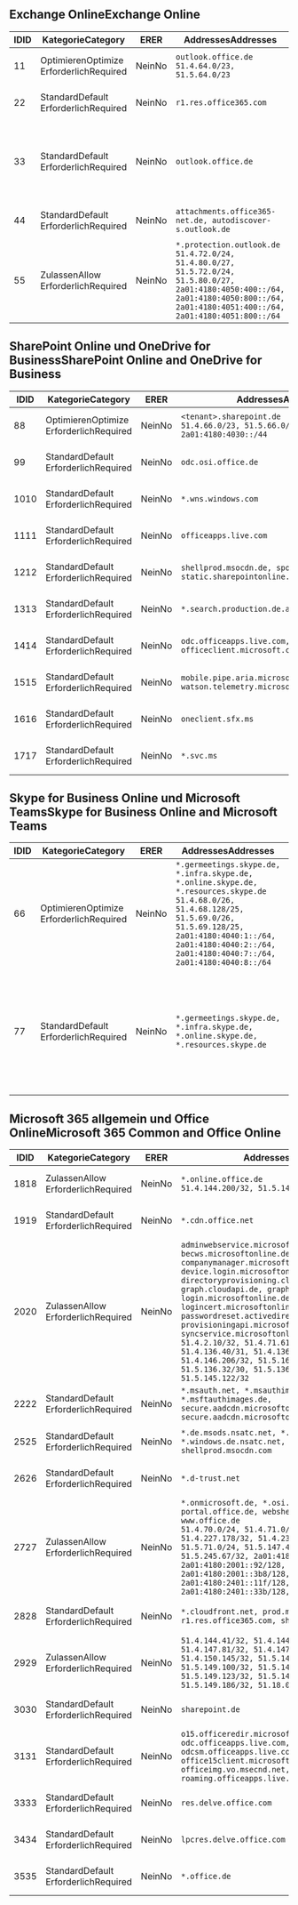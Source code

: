 <!--THIS FILE IS AUTOMATICALLY GENERATED. MANUAL CHANGES WILL BE OVERWRITTEN.-->
<!--Please contact the Office 365 Endpoints team with any questions.-->
<!--Germany endpoints version 2020070800-->
<!--File generated 2020-10-08 15:23:04.8940-->

## <a name="exchange-online"></a><span data-ttu-id="27936-101">Exchange Online</span><span class="sxs-lookup"><span data-stu-id="27936-101">Exchange Online</span></span>

<span data-ttu-id="27936-102">ID</span><span class="sxs-lookup"><span data-stu-id="27936-102">ID</span></span> | <span data-ttu-id="27936-103">Kategorie</span><span class="sxs-lookup"><span data-stu-id="27936-103">Category</span></span> | <span data-ttu-id="27936-104">ER</span><span class="sxs-lookup"><span data-stu-id="27936-104">ER</span></span> | <span data-ttu-id="27936-105">Addresses</span><span class="sxs-lookup"><span data-stu-id="27936-105">Addresses</span></span> | <span data-ttu-id="27936-106">Ports</span><span class="sxs-lookup"><span data-stu-id="27936-106">Ports</span></span>
-- | -------------------- | -- | ----------------------------------------------------------------------------------------------------------------------------------------------------------------------------------------- | -------------------------------
<span data-ttu-id="27936-107">1</span><span class="sxs-lookup"><span data-stu-id="27936-107">1</span></span> | <span data-ttu-id="27936-108">Optimieren</span><span class="sxs-lookup"><span data-stu-id="27936-108">Optimize</span></span><BR><span data-ttu-id="27936-109">Erforderlich</span><span class="sxs-lookup"><span data-stu-id="27936-109">Required</span></span> | <span data-ttu-id="27936-110">Nein</span><span class="sxs-lookup"><span data-stu-id="27936-110">No</span></span> | `outlook.office.de`<BR>`51.4.64.0/23, 51.5.64.0/23` | <span data-ttu-id="27936-111">**TCP:** 443, 80</span><span class="sxs-lookup"><span data-stu-id="27936-111">**TCP:** 443, 80</span></span>
<span data-ttu-id="27936-112">2</span><span class="sxs-lookup"><span data-stu-id="27936-112">2</span></span> | <span data-ttu-id="27936-113">Standard</span><span class="sxs-lookup"><span data-stu-id="27936-113">Default</span></span><BR><span data-ttu-id="27936-114">Erforderlich</span><span class="sxs-lookup"><span data-stu-id="27936-114">Required</span></span> | <span data-ttu-id="27936-115">Nein</span><span class="sxs-lookup"><span data-stu-id="27936-115">No</span></span> | `r1.res.office365.com` | <span data-ttu-id="27936-116">**TCP:** 443, 80</span><span class="sxs-lookup"><span data-stu-id="27936-116">**TCP:** 443, 80</span></span>
<span data-ttu-id="27936-117">3</span><span class="sxs-lookup"><span data-stu-id="27936-117">3</span></span> | <span data-ttu-id="27936-118">Standard</span><span class="sxs-lookup"><span data-stu-id="27936-118">Default</span></span><BR><span data-ttu-id="27936-119">Erforderlich</span><span class="sxs-lookup"><span data-stu-id="27936-119">Required</span></span> | <span data-ttu-id="27936-120">Nein</span><span class="sxs-lookup"><span data-stu-id="27936-120">No</span></span> | `outlook.office.de` | <span data-ttu-id="27936-121">**TCP:** 143, 25, 587, 993, 995</span><span class="sxs-lookup"><span data-stu-id="27936-121">**TCP:** 143, 25, 587, 993, 995</span></span>
<span data-ttu-id="27936-122">4</span><span class="sxs-lookup"><span data-stu-id="27936-122">4</span></span> | <span data-ttu-id="27936-123">Standard</span><span class="sxs-lookup"><span data-stu-id="27936-123">Default</span></span><BR><span data-ttu-id="27936-124">Erforderlich</span><span class="sxs-lookup"><span data-stu-id="27936-124">Required</span></span> | <span data-ttu-id="27936-125">Nein</span><span class="sxs-lookup"><span data-stu-id="27936-125">No</span></span> | `attachments.office365-net.de, autodiscover-s.outlook.de` | <span data-ttu-id="27936-126">**TCP:** 443, 80</span><span class="sxs-lookup"><span data-stu-id="27936-126">**TCP:** 443, 80</span></span>
<span data-ttu-id="27936-127">5</span><span class="sxs-lookup"><span data-stu-id="27936-127">5</span></span> | <span data-ttu-id="27936-128">Zulassen</span><span class="sxs-lookup"><span data-stu-id="27936-128">Allow</span></span><BR><span data-ttu-id="27936-129">Erforderlich</span><span class="sxs-lookup"><span data-stu-id="27936-129">Required</span></span> | <span data-ttu-id="27936-130">Nein</span><span class="sxs-lookup"><span data-stu-id="27936-130">No</span></span> | `*.protection.outlook.de`<BR>`51.4.72.0/24, 51.4.80.0/27, 51.5.72.0/24, 51.5.80.0/27, 2a01:4180:4050:400::/64, 2a01:4180:4050:800::/64, 2a01:4180:4051:400::/64, 2a01:4180:4051:800::/64` | <span data-ttu-id="27936-131">**TCP:** 25, 443</span><span class="sxs-lookup"><span data-stu-id="27936-131">**TCP:** 25, 443</span></span>

## <a name="sharepoint-online-and-onedrive-for-business"></a><span data-ttu-id="27936-132">SharePoint Online und OneDrive for Business</span><span class="sxs-lookup"><span data-stu-id="27936-132">SharePoint Online and OneDrive for Business</span></span>

<span data-ttu-id="27936-133">ID</span><span class="sxs-lookup"><span data-stu-id="27936-133">ID</span></span> | <span data-ttu-id="27936-134">Kategorie</span><span class="sxs-lookup"><span data-stu-id="27936-134">Category</span></span> | <span data-ttu-id="27936-135">ER</span><span class="sxs-lookup"><span data-stu-id="27936-135">ER</span></span> | <span data-ttu-id="27936-136">Addresses</span><span class="sxs-lookup"><span data-stu-id="27936-136">Addresses</span></span> | <span data-ttu-id="27936-137">Ports</span><span class="sxs-lookup"><span data-stu-id="27936-137">Ports</span></span>
-- | -------------------- | -- | ------------------------------------------------------------------------------ | ----------------
<span data-ttu-id="27936-138">8</span><span class="sxs-lookup"><span data-stu-id="27936-138">8</span></span> | <span data-ttu-id="27936-139">Optimieren</span><span class="sxs-lookup"><span data-stu-id="27936-139">Optimize</span></span><BR><span data-ttu-id="27936-140">Erforderlich</span><span class="sxs-lookup"><span data-stu-id="27936-140">Required</span></span> | <span data-ttu-id="27936-141">Nein</span><span class="sxs-lookup"><span data-stu-id="27936-141">No</span></span> | `<tenant>.sharepoint.de`<BR>`51.4.66.0/23, 51.5.66.0/23, 2a01:4180:4030::/44` | <span data-ttu-id="27936-142">**TCP:** 443, 80</span><span class="sxs-lookup"><span data-stu-id="27936-142">**TCP:** 443, 80</span></span>
<span data-ttu-id="27936-143">9</span><span class="sxs-lookup"><span data-stu-id="27936-143">9</span></span> | <span data-ttu-id="27936-144">Standard</span><span class="sxs-lookup"><span data-stu-id="27936-144">Default</span></span><BR><span data-ttu-id="27936-145">Erforderlich</span><span class="sxs-lookup"><span data-stu-id="27936-145">Required</span></span> | <span data-ttu-id="27936-146">Nein</span><span class="sxs-lookup"><span data-stu-id="27936-146">No</span></span> | `odc.osi.office.de` | <span data-ttu-id="27936-147">**TCP:** 443, 80</span><span class="sxs-lookup"><span data-stu-id="27936-147">**TCP:** 443, 80</span></span>
<span data-ttu-id="27936-148">10</span><span class="sxs-lookup"><span data-stu-id="27936-148">10</span></span> | <span data-ttu-id="27936-149">Standard</span><span class="sxs-lookup"><span data-stu-id="27936-149">Default</span></span><BR><span data-ttu-id="27936-150">Erforderlich</span><span class="sxs-lookup"><span data-stu-id="27936-150">Required</span></span> | <span data-ttu-id="27936-151">Nein</span><span class="sxs-lookup"><span data-stu-id="27936-151">No</span></span> | `*.wns.windows.com` | <span data-ttu-id="27936-152">**TCP:** 443, 80</span><span class="sxs-lookup"><span data-stu-id="27936-152">**TCP:** 443, 80</span></span>
<span data-ttu-id="27936-153">11</span><span class="sxs-lookup"><span data-stu-id="27936-153">11</span></span> | <span data-ttu-id="27936-154">Standard</span><span class="sxs-lookup"><span data-stu-id="27936-154">Default</span></span><BR><span data-ttu-id="27936-155">Erforderlich</span><span class="sxs-lookup"><span data-stu-id="27936-155">Required</span></span> | <span data-ttu-id="27936-156">Nein</span><span class="sxs-lookup"><span data-stu-id="27936-156">No</span></span> | `officeapps.live.com` | <span data-ttu-id="27936-157">**TCP:** 443, 80</span><span class="sxs-lookup"><span data-stu-id="27936-157">**TCP:** 443, 80</span></span>
<span data-ttu-id="27936-158">12</span><span class="sxs-lookup"><span data-stu-id="27936-158">12</span></span> | <span data-ttu-id="27936-159">Standard</span><span class="sxs-lookup"><span data-stu-id="27936-159">Default</span></span><BR><span data-ttu-id="27936-160">Erforderlich</span><span class="sxs-lookup"><span data-stu-id="27936-160">Required</span></span> | <span data-ttu-id="27936-161">Nein</span><span class="sxs-lookup"><span data-stu-id="27936-161">No</span></span> | `shellprod.msocdn.de, spoprod-a.akamaihd.net, static.sharepointonline.com` | <span data-ttu-id="27936-162">**TCP:** 443, 80</span><span class="sxs-lookup"><span data-stu-id="27936-162">**TCP:** 443, 80</span></span>
<span data-ttu-id="27936-163">13</span><span class="sxs-lookup"><span data-stu-id="27936-163">13</span></span> | <span data-ttu-id="27936-164">Standard</span><span class="sxs-lookup"><span data-stu-id="27936-164">Default</span></span><BR><span data-ttu-id="27936-165">Erforderlich</span><span class="sxs-lookup"><span data-stu-id="27936-165">Required</span></span> | <span data-ttu-id="27936-166">Nein</span><span class="sxs-lookup"><span data-stu-id="27936-166">No</span></span> | `*.search.production.de.azuretrafficmanager.de` | <span data-ttu-id="27936-167">**TCP:** 443</span><span class="sxs-lookup"><span data-stu-id="27936-167">**TCP:** 443</span></span>
<span data-ttu-id="27936-168">14</span><span class="sxs-lookup"><span data-stu-id="27936-168">14</span></span> | <span data-ttu-id="27936-169">Standard</span><span class="sxs-lookup"><span data-stu-id="27936-169">Default</span></span><BR><span data-ttu-id="27936-170">Erforderlich</span><span class="sxs-lookup"><span data-stu-id="27936-170">Required</span></span> | <span data-ttu-id="27936-171">Nein</span><span class="sxs-lookup"><span data-stu-id="27936-171">No</span></span> | `odc.officeapps.live.com, officeclient.microsoft.com` | <span data-ttu-id="27936-172">**TCP:** 443, 80</span><span class="sxs-lookup"><span data-stu-id="27936-172">**TCP:** 443, 80</span></span>
<span data-ttu-id="27936-173">15</span><span class="sxs-lookup"><span data-stu-id="27936-173">15</span></span> | <span data-ttu-id="27936-174">Standard</span><span class="sxs-lookup"><span data-stu-id="27936-174">Default</span></span><BR><span data-ttu-id="27936-175">Erforderlich</span><span class="sxs-lookup"><span data-stu-id="27936-175">Required</span></span> | <span data-ttu-id="27936-176">Nein</span><span class="sxs-lookup"><span data-stu-id="27936-176">No</span></span> | `mobile.pipe.aria.microsoft.com, ssw.live.com, watson.telemetry.microsoft.com` | <span data-ttu-id="27936-177">**TCP:** 443, 80</span><span class="sxs-lookup"><span data-stu-id="27936-177">**TCP:** 443, 80</span></span>
<span data-ttu-id="27936-178">16</span><span class="sxs-lookup"><span data-stu-id="27936-178">16</span></span> | <span data-ttu-id="27936-179">Standard</span><span class="sxs-lookup"><span data-stu-id="27936-179">Default</span></span><BR><span data-ttu-id="27936-180">Erforderlich</span><span class="sxs-lookup"><span data-stu-id="27936-180">Required</span></span> | <span data-ttu-id="27936-181">Nein</span><span class="sxs-lookup"><span data-stu-id="27936-181">No</span></span> | `oneclient.sfx.ms` | <span data-ttu-id="27936-182">**TCP:** 443, 80</span><span class="sxs-lookup"><span data-stu-id="27936-182">**TCP:** 443, 80</span></span>
<span data-ttu-id="27936-183">17</span><span class="sxs-lookup"><span data-stu-id="27936-183">17</span></span> | <span data-ttu-id="27936-184">Standard</span><span class="sxs-lookup"><span data-stu-id="27936-184">Default</span></span><BR><span data-ttu-id="27936-185">Erforderlich</span><span class="sxs-lookup"><span data-stu-id="27936-185">Required</span></span> | <span data-ttu-id="27936-186">Nein</span><span class="sxs-lookup"><span data-stu-id="27936-186">No</span></span> | `*.svc.ms` | <span data-ttu-id="27936-187">**TCP:** 443, 80</span><span class="sxs-lookup"><span data-stu-id="27936-187">**TCP:** 443, 80</span></span>

## <a name="skype-for-business-online-and-microsoft-teams"></a><span data-ttu-id="27936-188">Skype for Business Online und Microsoft Teams</span><span class="sxs-lookup"><span data-stu-id="27936-188">Skype for Business Online and Microsoft Teams</span></span>

<span data-ttu-id="27936-189">ID</span><span class="sxs-lookup"><span data-stu-id="27936-189">ID</span></span> | <span data-ttu-id="27936-190">Kategorie</span><span class="sxs-lookup"><span data-stu-id="27936-190">Category</span></span> | <span data-ttu-id="27936-191">ER</span><span class="sxs-lookup"><span data-stu-id="27936-191">ER</span></span> | <span data-ttu-id="27936-192">Addresses</span><span class="sxs-lookup"><span data-stu-id="27936-192">Addresses</span></span> | <span data-ttu-id="27936-193">Ports</span><span class="sxs-lookup"><span data-stu-id="27936-193">Ports</span></span>
-- | -------------------- | -- | ----------------------------------------------------------------------------------------------------------------------------------------------------------------------------------------------------------------------------------------------- | --------------------------------------------------
<span data-ttu-id="27936-194">6</span><span class="sxs-lookup"><span data-stu-id="27936-194">6</span></span> | <span data-ttu-id="27936-195">Optimieren</span><span class="sxs-lookup"><span data-stu-id="27936-195">Optimize</span></span><BR><span data-ttu-id="27936-196">Erforderlich</span><span class="sxs-lookup"><span data-stu-id="27936-196">Required</span></span> | <span data-ttu-id="27936-197">Nein</span><span class="sxs-lookup"><span data-stu-id="27936-197">No</span></span> | `*.germeetings.skype.de, *.infra.skype.de, *.online.skype.de, *.resources.skype.de`<BR>`51.4.68.0/26, 51.4.68.128/25, 51.5.69.0/26, 51.5.69.128/25, 2a01:4180:4040:1::/64, 2a01:4180:4040:2::/64, 2a01:4180:4040:7::/64, 2a01:4180:4040:8::/64` | <span data-ttu-id="27936-198">**TCP:** 443, 80</span><span class="sxs-lookup"><span data-stu-id="27936-198">**TCP:** 443, 80</span></span><BR><span data-ttu-id="27936-199">**UDP:** 3478</span><span class="sxs-lookup"><span data-stu-id="27936-199">**UDP:** 3478</span></span>
<span data-ttu-id="27936-200">7</span><span class="sxs-lookup"><span data-stu-id="27936-200">7</span></span> | <span data-ttu-id="27936-201">Standard</span><span class="sxs-lookup"><span data-stu-id="27936-201">Default</span></span><BR><span data-ttu-id="27936-202">Erforderlich</span><span class="sxs-lookup"><span data-stu-id="27936-202">Required</span></span> | <span data-ttu-id="27936-203">Nein</span><span class="sxs-lookup"><span data-stu-id="27936-203">No</span></span> | `*.germeetings.skype.de, *.infra.skype.de, *.online.skype.de, *.resources.skype.de` | <span data-ttu-id="27936-204">**TCP:** 5061, 50000-59999</span><span class="sxs-lookup"><span data-stu-id="27936-204">**TCP:** 5061, 50000-59999</span></span><BR><span data-ttu-id="27936-205">**UDP:** 50000-59999</span><span class="sxs-lookup"><span data-stu-id="27936-205">**UDP:** 50000-59999</span></span>

## <a name="microsoft-365-common-and-office-online"></a><span data-ttu-id="27936-206">Microsoft 365 allgemein und Office Online</span><span class="sxs-lookup"><span data-stu-id="27936-206">Microsoft 365 Common and Office Online</span></span>

<span data-ttu-id="27936-207">ID</span><span class="sxs-lookup"><span data-stu-id="27936-207">ID</span></span> | <span data-ttu-id="27936-208">Kategorie</span><span class="sxs-lookup"><span data-stu-id="27936-208">Category</span></span> | <span data-ttu-id="27936-209">ER</span><span class="sxs-lookup"><span data-stu-id="27936-209">ER</span></span> | <span data-ttu-id="27936-210">Addresses</span><span class="sxs-lookup"><span data-stu-id="27936-210">Addresses</span></span> | <span data-ttu-id="27936-211">Ports</span><span class="sxs-lookup"><span data-stu-id="27936-211">Ports</span></span>
-- | ------------------- | -- | -------------------------------------------------------------------------------------------------------------------------------------------------------------------------------------------------------------------------------------------------------------------------------------------------------------------------------------------------------------------------------------------------------------------------------------------------------------------------------------------------------------------------------------------------------------------------------------------------------------------------- | ----------------
<span data-ttu-id="27936-212">18</span><span class="sxs-lookup"><span data-stu-id="27936-212">18</span></span> | <span data-ttu-id="27936-213">Zulassen</span><span class="sxs-lookup"><span data-stu-id="27936-213">Allow</span></span><BR><span data-ttu-id="27936-214">Erforderlich</span><span class="sxs-lookup"><span data-stu-id="27936-214">Required</span></span> | <span data-ttu-id="27936-215">Nein</span><span class="sxs-lookup"><span data-stu-id="27936-215">No</span></span> | `*.online.office.de`<BR>`51.4.144.200/32, 51.5.149.3/32, 51.18.16.0/23` | <span data-ttu-id="27936-216">**TCP:** 443</span><span class="sxs-lookup"><span data-stu-id="27936-216">**TCP:** 443</span></span>
<span data-ttu-id="27936-217">19</span><span class="sxs-lookup"><span data-stu-id="27936-217">19</span></span> | <span data-ttu-id="27936-218">Standard</span><span class="sxs-lookup"><span data-stu-id="27936-218">Default</span></span><BR><span data-ttu-id="27936-219">Erforderlich</span><span class="sxs-lookup"><span data-stu-id="27936-219">Required</span></span> | <span data-ttu-id="27936-220">Nein</span><span class="sxs-lookup"><span data-stu-id="27936-220">No</span></span> | `*.cdn.office.net` | <span data-ttu-id="27936-221">**TCP:** 443</span><span class="sxs-lookup"><span data-stu-id="27936-221">**TCP:** 443</span></span>
<span data-ttu-id="27936-222">20</span><span class="sxs-lookup"><span data-stu-id="27936-222">20</span></span> | <span data-ttu-id="27936-223">Zulassen</span><span class="sxs-lookup"><span data-stu-id="27936-223">Allow</span></span><BR><span data-ttu-id="27936-224">Erforderlich</span><span class="sxs-lookup"><span data-stu-id="27936-224">Required</span></span> | <span data-ttu-id="27936-225">Nein</span><span class="sxs-lookup"><span data-stu-id="27936-225">No</span></span> | `adminwebservice.microsoftonline.de, becws.microsoftonline.de, companymanager.microsoftonline.de, device.login.microsoftonline.de, directoryprovisioning.cloudapi.de, graph.cloudapi.de, graph.microsoft.de, login.microsoftonline.de, logincert.microsoftonline.de, pas.cloudapi.de, passwordreset.activedirectory.microsoftazure.de, provisioningapi.microsoftonline.de, syncservice.microsoftonline.de`<BR>`51.4.2.10/32, 51.4.71.61/32, 51.4.136.38/31, 51.4.136.40/31, 51.4.136.42/32, 51.4.146.38/32, 51.4.146.206/32, 51.5.16.7/32, 51.5.71.22/32, 51.5.136.32/30, 51.5.136.36/32, 51.5.145.29/32, 51.5.145.122/32` | <span data-ttu-id="27936-226">**TCP:** 443, 80</span><span class="sxs-lookup"><span data-stu-id="27936-226">**TCP:** 443, 80</span></span>
<span data-ttu-id="27936-227">22</span><span class="sxs-lookup"><span data-stu-id="27936-227">22</span></span> | <span data-ttu-id="27936-228">Standard</span><span class="sxs-lookup"><span data-stu-id="27936-228">Default</span></span><BR><span data-ttu-id="27936-229">Erforderlich</span><span class="sxs-lookup"><span data-stu-id="27936-229">Required</span></span> | <span data-ttu-id="27936-230">Nein</span><span class="sxs-lookup"><span data-stu-id="27936-230">No</span></span> | `*.msauth.net, *.msauthimages.de, *.msftauth.net, *.msftauthimages.de, secure.aadcdn.microsoftonline-p.com, secure.aadcdn.microsoftonline-p.de` | <span data-ttu-id="27936-231">**TCP:** 443, 80</span><span class="sxs-lookup"><span data-stu-id="27936-231">**TCP:** 443, 80</span></span>
<span data-ttu-id="27936-232">25</span><span class="sxs-lookup"><span data-stu-id="27936-232">25</span></span> | <span data-ttu-id="27936-233">Standard</span><span class="sxs-lookup"><span data-stu-id="27936-233">Default</span></span><BR><span data-ttu-id="27936-234">Erforderlich</span><span class="sxs-lookup"><span data-stu-id="27936-234">Required</span></span> | <span data-ttu-id="27936-235">Nein</span><span class="sxs-lookup"><span data-stu-id="27936-235">No</span></span> | `*.de.msods.nsatc.net, *.office.de.akadns.net, *.windows.de.nsatc.net, officehome.msocdn.de, shellprod.msocdn.com` | <span data-ttu-id="27936-236">**TCP:** 443, 80</span><span class="sxs-lookup"><span data-stu-id="27936-236">**TCP:** 443, 80</span></span>
<span data-ttu-id="27936-237">26</span><span class="sxs-lookup"><span data-stu-id="27936-237">26</span></span> | <span data-ttu-id="27936-238">Standard</span><span class="sxs-lookup"><span data-stu-id="27936-238">Default</span></span><BR><span data-ttu-id="27936-239">Erforderlich</span><span class="sxs-lookup"><span data-stu-id="27936-239">Required</span></span> | <span data-ttu-id="27936-240">Nein</span><span class="sxs-lookup"><span data-stu-id="27936-240">No</span></span> | `*.d-trust.net` | <span data-ttu-id="27936-241">**TCP:** 443, 80</span><span class="sxs-lookup"><span data-stu-id="27936-241">**TCP:** 443, 80</span></span>
<span data-ttu-id="27936-242">27</span><span class="sxs-lookup"><span data-stu-id="27936-242">27</span></span> | <span data-ttu-id="27936-243">Zulassen</span><span class="sxs-lookup"><span data-stu-id="27936-243">Allow</span></span><BR><span data-ttu-id="27936-244">Erforderlich</span><span class="sxs-lookup"><span data-stu-id="27936-244">Required</span></span> | <span data-ttu-id="27936-245">Nein</span><span class="sxs-lookup"><span data-stu-id="27936-245">No</span></span> | `*.onmicrosoft.de, *.osi.office.de, office.de, portal.office.de, webshell.suite.office.de, www.office.de`<BR>`51.4.70.0/24, 51.4.71.0/24, 51.4.226.115/32, 51.4.227.178/32, 51.4.230.178/32, 51.5.70.0/24, 51.5.71.0/24, 51.5.147.48/32, 51.5.242.163/32, 51.5.245.67/32, 2a01:4180:2001::2/128, 2a01:4180:2001::92/128, 2a01:4180:2001::234/128, 2a01:4180:2001::3b8/128, 2a01:4180:2401::5/128, 2a01:4180:2401::11f/128, 2a01:4180:2401::33b/128, 2a01:4180:2401::55b/128` | <span data-ttu-id="27936-246">**TCP:** 443, 80</span><span class="sxs-lookup"><span data-stu-id="27936-246">**TCP:** 443, 80</span></span>
<span data-ttu-id="27936-247">28</span><span class="sxs-lookup"><span data-stu-id="27936-247">28</span></span> | <span data-ttu-id="27936-248">Standard</span><span class="sxs-lookup"><span data-stu-id="27936-248">Default</span></span><BR><span data-ttu-id="27936-249">Erforderlich</span><span class="sxs-lookup"><span data-stu-id="27936-249">Required</span></span> | <span data-ttu-id="27936-250">Nein</span><span class="sxs-lookup"><span data-stu-id="27936-250">No</span></span> | `*.cloudfront.net, prod.msocdn.de, r1.res.office365.com, shellprod.msocdn.de` | <span data-ttu-id="27936-251">**TCP:** 443, 80</span><span class="sxs-lookup"><span data-stu-id="27936-251">**TCP:** 443, 80</span></span>
<span data-ttu-id="27936-252">29</span><span class="sxs-lookup"><span data-stu-id="27936-252">29</span></span> | <span data-ttu-id="27936-253">Zulassen</span><span class="sxs-lookup"><span data-stu-id="27936-253">Allow</span></span><BR><span data-ttu-id="27936-254">Erforderlich</span><span class="sxs-lookup"><span data-stu-id="27936-254">Required</span></span> | <span data-ttu-id="27936-255">Nein</span><span class="sxs-lookup"><span data-stu-id="27936-255">No</span></span> | `51.4.144.41/32, 51.4.144.174/32, 51.4.145.38/32, 51.4.147.81/32, 51.4.147.233/32, 51.4.148.12/32, 51.4.150.145/32, 51.5.147.242/32, 51.5.149.100/32, 51.5.149.119/32, 51.5.149.123/32, 51.5.149.180/32, 51.5.149.186/32, 51.18.0.0/21` | <span data-ttu-id="27936-256">**TCP:** 443, 80</span><span class="sxs-lookup"><span data-stu-id="27936-256">**TCP:** 443, 80</span></span>
<span data-ttu-id="27936-257">30</span><span class="sxs-lookup"><span data-stu-id="27936-257">30</span></span> | <span data-ttu-id="27936-258">Standard</span><span class="sxs-lookup"><span data-stu-id="27936-258">Default</span></span><BR><span data-ttu-id="27936-259">Erforderlich</span><span class="sxs-lookup"><span data-stu-id="27936-259">Required</span></span> | <span data-ttu-id="27936-260">Nein</span><span class="sxs-lookup"><span data-stu-id="27936-260">No</span></span> | `sharepoint.de` | <span data-ttu-id="27936-261">**TCP:** 443, 80</span><span class="sxs-lookup"><span data-stu-id="27936-261">**TCP:** 443, 80</span></span>
<span data-ttu-id="27936-262">31</span><span class="sxs-lookup"><span data-stu-id="27936-262">31</span></span> | <span data-ttu-id="27936-263">Standard</span><span class="sxs-lookup"><span data-stu-id="27936-263">Default</span></span><BR><span data-ttu-id="27936-264">Erforderlich</span><span class="sxs-lookup"><span data-stu-id="27936-264">Required</span></span> | <span data-ttu-id="27936-265">Nein</span><span class="sxs-lookup"><span data-stu-id="27936-265">No</span></span> | `o15.officeredir.microsoft.com, odc.officeapps.live.com, odcsm.officeapps.live.com, office.microsoft.com, office15client.microsoft.com, officeimg.vo.msecnd.net, roaming.officeapps.live.com` | <span data-ttu-id="27936-266">**TCP:** 443, 80</span><span class="sxs-lookup"><span data-stu-id="27936-266">**TCP:** 443, 80</span></span>
<span data-ttu-id="27936-267">33</span><span class="sxs-lookup"><span data-stu-id="27936-267">33</span></span> | <span data-ttu-id="27936-268">Standard</span><span class="sxs-lookup"><span data-stu-id="27936-268">Default</span></span><BR><span data-ttu-id="27936-269">Erforderlich</span><span class="sxs-lookup"><span data-stu-id="27936-269">Required</span></span> | <span data-ttu-id="27936-270">Nein</span><span class="sxs-lookup"><span data-stu-id="27936-270">No</span></span> | `res.delve.office.com` | <span data-ttu-id="27936-271">**TCP:** 443</span><span class="sxs-lookup"><span data-stu-id="27936-271">**TCP:** 443</span></span>
<span data-ttu-id="27936-272">34</span><span class="sxs-lookup"><span data-stu-id="27936-272">34</span></span> | <span data-ttu-id="27936-273">Standard</span><span class="sxs-lookup"><span data-stu-id="27936-273">Default</span></span><BR><span data-ttu-id="27936-274">Erforderlich</span><span class="sxs-lookup"><span data-stu-id="27936-274">Required</span></span> | <span data-ttu-id="27936-275">Nein</span><span class="sxs-lookup"><span data-stu-id="27936-275">No</span></span> | `lpcres.delve.office.com` | <span data-ttu-id="27936-276">**TCP:** 443</span><span class="sxs-lookup"><span data-stu-id="27936-276">**TCP:** 443</span></span>
<span data-ttu-id="27936-277">35</span><span class="sxs-lookup"><span data-stu-id="27936-277">35</span></span> | <span data-ttu-id="27936-278">Standard</span><span class="sxs-lookup"><span data-stu-id="27936-278">Default</span></span><BR><span data-ttu-id="27936-279">Erforderlich</span><span class="sxs-lookup"><span data-stu-id="27936-279">Required</span></span> | <span data-ttu-id="27936-280">Nein</span><span class="sxs-lookup"><span data-stu-id="27936-280">No</span></span> | `*.office.de` | <span data-ttu-id="27936-281">**TCP:** 443, 80</span><span class="sxs-lookup"><span data-stu-id="27936-281">**TCP:** 443, 80</span></span>
